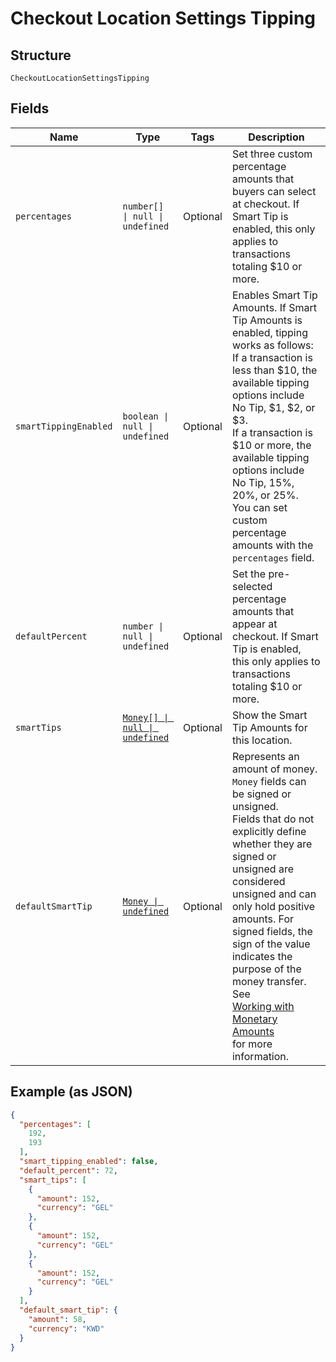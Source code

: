 <!-- Optimized: 2025-10-06 -->
<!-- RPM: 1.6.2.1.1.6.2.1_checkout-location-settings-tipping_20251006 -->
<!-- Session: E2E RPM DNA Application -->
<!-- AOM: RND (Reggie & Dro) -->
<!-- COI: TECHNOLOGY -->
<!-- RPM: HIGH -->
<!-- ACTION: BUILD -->


# Checkout Location Settings Tipping

## Structure

`CheckoutLocationSettingsTipping`

## Fields

| Name | Type | Tags | Description |
|  --- | --- | --- | --- |
| `percentages` | `number[] \| null \| undefined` | Optional | Set three custom percentage amounts that buyers can select at checkout. If Smart Tip is enabled, this only applies to transactions totaling $10 or more. |
| `smartTippingEnabled` | `boolean \| null \| undefined` | Optional | Enables Smart Tip Amounts. If Smart Tip Amounts is enabled, tipping works as follows:<br>If a transaction is less than $10, the available tipping options include No Tip, $1, $2, or $3.<br>If a transaction is $10 or more, the available tipping options include No Tip, 15%, 20%, or 25%.<br>You can set custom percentage amounts with the `percentages` field. |
| `defaultPercent` | `number \| null \| undefined` | Optional | Set the pre-selected percentage amounts that appear at checkout. If Smart Tip is enabled, this only applies to transactions totaling $10 or more. |
| `smartTips` | [`Money[] \| null \| undefined`](../../doc/models/money.md) | Optional | Show the Smart Tip Amounts for this location. |
| `defaultSmartTip` | [`Money \| undefined`](../../doc/models/money.md) | Optional | Represents an amount of money. `Money` fields can be signed or unsigned.<br>Fields that do not explicitly define whether they are signed or unsigned are<br>considered unsigned and can only hold positive amounts. For signed fields, the<br>sign of the value indicates the purpose of the money transfer. See<br>[Working with Monetary Amounts](https://developer.squareup.com/docs/build-basics/working-with-monetary-amounts)<br>for more information. |

## Example (as JSON)

```json
{
  "percentages": [
    192,
    193
  ],
  "smart_tipping_enabled": false,
  "default_percent": 72,
  "smart_tips": [
    {
      "amount": 152,
      "currency": "GEL"
    },
    {
      "amount": 152,
      "currency": "GEL"
    },
    {
      "amount": 152,
      "currency": "GEL"
    }
  ],
  "default_smart_tip": {
    "amount": 58,
    "currency": "KWD"
  }
}
```
